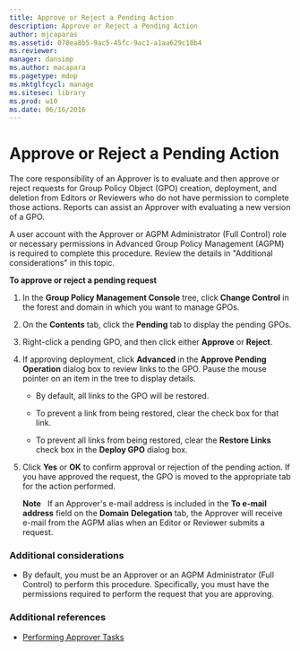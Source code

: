 ```yaml
---
title: Approve or Reject a Pending Action
description: Approve or Reject a Pending Action
author: mjcaparas
ms.assetid: 078ea8b5-9ac5-45fc-9ac1-a1aa629c10b4
ms.reviewer: 
manager: dansimp
ms.author: macapara
ms.pagetype: mdop
ms.mktglfcycl: manage
ms.sitesec: library
ms.prod: w10
ms.date: 06/16/2016
---
```



# Approve or Reject a Pending Action


The core responsibility of an Approver is to evaluate and then approve or reject requests for Group Policy Object (GPO) creation, deployment, and deletion from Editors or Reviewers who do not have permission to complete those actions. Reports can assist an Approver with evaluating a new version of a GPO.

A user account with the Approver or AGPM Administrator (Full Control) role or necessary permissions in Advanced Group Policy Management (AGPM) is required to complete this procedure. Review the details in "Additional considerations" in this topic.

**To approve or reject a pending request**

1.  In the **Group Policy Management Console** tree, click **Change Control** in the forest and domain in which you want to manage GPOs.

2.  On the **Contents** tab, click the **Pending** tab to display the pending GPOs.

3.  Right-click a pending GPO, and then click either **Approve** or **Reject**.

4.  If approving deployment, click **Advanced** in the **Approve Pending Operation** dialog box to review links to the GPO. Pause the mouse pointer on an item in the tree to display details.

    -   By default, all links to the GPO will be restored.

    -   To prevent a link from being restored, clear the check box for that link.

    -   To prevent all links from being restored, clear the **Restore Links** check box in the **Deploy GPO** dialog box.

5.  Click **Yes** or **OK** to confirm approval or rejection of the pending action. If you have approved the request, the GPO is moved to the appropriate tab for the action performed.

    **Note**  
    If an Approver's e-mail address is included in the **To e-mail address** field on the **Domain** **Delegation** tab, the Approver will receive e-mail from the AGPM alias when an Editor or Reviewer submits a request.

     

### Additional considerations

-   By default, you must be an Approver or an AGPM Administrator (Full Control) to perform this procedure. Specifically, you must have the permissions required to perform the request that you are approving.

### Additional references

-   [Performing Approver Tasks](performing-approver-tasks-agpm40.md)

 

 





